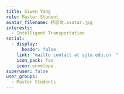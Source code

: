 ```yaml
---
title: Siwen Yang
role: Master Student
avatar_filename: 杨思文.avatar.jpg
interests:
  - Intelligent Transportation
social:
  - display:
      header: false
    link: "mailto contact at sjtu.edu.cn  "
    icon_pack: fas
    icon: envelope
superuser: false
user_groups:
  - Master Students
---
```

